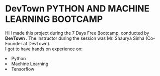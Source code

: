 # DevTown PYTHON AND MACHINE LEARNING BOOTCAMP
Hi I made this project during the 7 Days Free Bootcamp, conducted by <b> DevTown
</b>.
The instructor during the session was Mr. Shaurya Sinha (Co-Founder at DevTown).
<br>I got to have hands on experience on:
<li>Python
<li>Machine Learning
<li>Tensorflow


